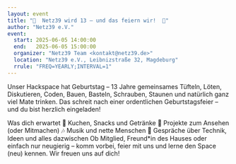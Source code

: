 ```yaml
---
layout: event
title: "🎉  Netz39 wird 13 – und das feiern wir!  🥳"
author: "Netz39 e.V." 
event:
  start: 2025-06-05 14:00:00 
  end:   2025-06-05 15:00:00 
  organizer: "Netz39 Team <kontakt@netz39.de>" 
  location: "Netz39 e.V., Leibnizstraße 32, Magdeburg"
  rrule: "FREQ=YEARLY;INTERVAL=1"
---
```

<!-- event imported from discord manual changes may be overwritten -->
Unser Hackspace hat Geburtstag – 13 Jahre gemeinsames Tüfteln, Löten, Diskutieren, Coden, Bauen, Basteln, Schrauben, Staunen und natürlich ganz viel Mate trinken.
Das schreit nach einer ordentlichen Geburtstagsfeier – und du bist herzlich eingeladen!

Was dich erwartet
🍰 Kuchen, Snacks und Getränke
🔧 Projekte zum Ansehen (oder Mitmachen)
🎶 Musik und nette Menschen
💬 Gespräche über Technik, Ideen und alles dazwischen
Ob Mitglied, Freund*in des Hauses oder einfach nur neugierig – komm vorbei, feier mit uns und lerne den Space (neu) kennen. Wir freuen uns auf dich!